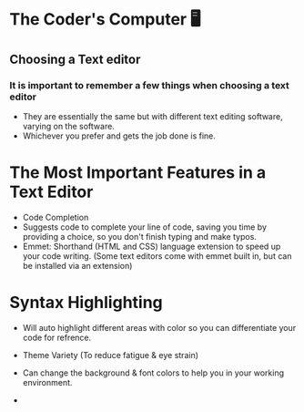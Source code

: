 # The Coder's Computer 🖥️
## Choosing a Text editor
### It is important to remember a few things when choosing a text editor
- They are essentially the same but with different text editing software, varying on the software.
- Whichever you prefer and gets the job done is fine.
  
# The Most Important Features in a Text Editor
- Code Completion
- Suggests code to complete your line of code, saving you time by providing a choice, so you don't finish typing and make typos.
- Emmet: Shorthand (HTML and CSS) language extension to speed up your code writing. (Some text editors come with emmet built in, but can be installed via an extension)
  
# Syntax Highlighting
* Will auto highlight different areas with color so you can differentiate your code for refrence.
  
* Theme Variety (To reduce fatigue & eye strain)
* Can change the background & font colors to help you in your working environment.
*  
  
